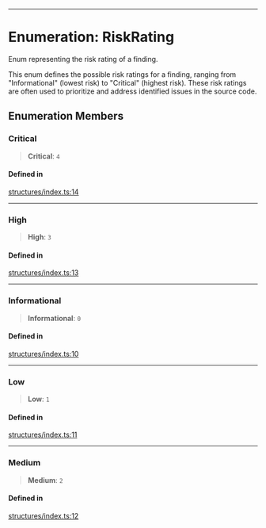 ***

# Enumeration: RiskRating

Enum representing the risk rating of a finding.

This enum defines the possible risk ratings for a finding, ranging from
"Informational" (lowest risk) to "Critical" (highest risk). These risk
ratings are often used to prioritize and address identified issues in the
source code.

## Enumeration Members

### Critical

> **Critical**: `4`

#### Defined in

[structures/index.ts:14](https://github.com/asifqatar/Snapper/blob/f34895dbdc410d2977f496cbdd4025a30b31841f/structures/index.ts#L14)

***

### High

> **High**: `3`

#### Defined in

[structures/index.ts:13](https://github.com/asifqatar/Snapper/blob/f34895dbdc410d2977f496cbdd4025a30b31841f/structures/index.ts#L13)

***

### Informational

> **Informational**: `0`

#### Defined in

[structures/index.ts:10](https://github.com/asifqatar/Snapper/blob/f34895dbdc410d2977f496cbdd4025a30b31841f/structures/index.ts#L10)

***

### Low

> **Low**: `1`

#### Defined in

[structures/index.ts:11](https://github.com/asifqatar/Snapper/blob/f34895dbdc410d2977f496cbdd4025a30b31841f/structures/index.ts#L11)

***

### Medium

> **Medium**: `2`

#### Defined in

[structures/index.ts:12](https://github.com/asifqatar/Snapper/blob/f34895dbdc410d2977f496cbdd4025a30b31841f/structures/index.ts#L12)
